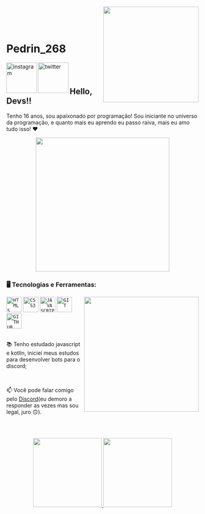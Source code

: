 <img align="right" width="250px" style="margin-top:-20px" src="https://pedrin268.dev/assets/img/pedrin_oi.webp">

</br>
</br>

<div dsplay="inline-block">
 
 <h1 align="left">Pedrin_268</h1>
 <a href="https://www.instagram.com/pedrin_268/">
    <img align="left" width="80px" src="https://i.ibb.co/qkGSp1D/instagram.png" alt="instagram" style="vertical-align:top;">
  </a> 
  <a href="https://twitter.com/Pedrinho_268">
    <img align="left" width="80px" src="https://i.ibb.co/ZcFHDpv/twitter.png" alt="twitter" style="vertical-align:top;">
  </a>
</div>

</br>
</br>

## Hello, Devs!!

Tenho 16 anos, sou apaixonado por programação! Sou iniciante no universo da programação, e quanto mais eu aprendo eu passo raiva, mais eu amo tudo isso! ❤

<p align="center">
  <img src="https://super.abril.com.br/wp-content/uploads/2016/09/super_imggato_digitando_0.gif" width="350">
</p>

### 🖥️ Tecnologias e Ferramentas: 
<img width="300px" align="right" src="https://pedrin268.dev/assets/img/pedrin_anjo.png">
<code><img width="40px" src="https://cdn.jsdelivr.net/gh/devicons/devicon/icons/html5/html5-original-wordmark.svg" title = "HTML5"/></code>
<code><img width="40px" src="https://cdn.jsdelivr.net/gh/devicons/devicon/icons/css3/css3-original-wordmark.svg" title = "CSS3"/></code>
<code><img width="40px" src="https://cdn.jsdelivr.net/gh/devicons/devicon/icons/javascript/javascript-original.svg" title = "JAVASCRIPT"/></code>
<code><img width="40px" src="https://cdn.jsdelivr.net/gh/devicons/devicon/icons/git/git-original.svg" title = "GIT"/></code>
<code><img width="40px" src="https://cdn.jsdelivr.net/gh/devicons/devicon/icons/github/github-original.svg" title = "GITHUB"/></code>


</br>
</br>
<div display="inline-block">
 <p align="left">📚 Tenho estudado javascript e kotlin, iniciei meus estudos para desenvolver bots para o discord;</p>
</div>

</br>

📫 Você pode falar comigo pelo [Discord](https://www.discord.com/invite/qeTg2KT8Za)(eu demoro a responder as vezes mas sou legal, juro 🙃).

</br>

##
<p align="center">
<a href="https://github.com/pedrin268">
  <img height="180em" src="https://github-readme-stats-eight-theta.vercel.app/api?username=pedrin268&show_icons=true&theme=algolia&include_all_commits=true&count_private=true"/>
  <img height="180em" src="https://github-readme-stats-eight-theta.vercel.app/api/top-langs/?username=pedrin268&layout=compact&langs_count=8&theme=algolia"/>
</a>
</p>
